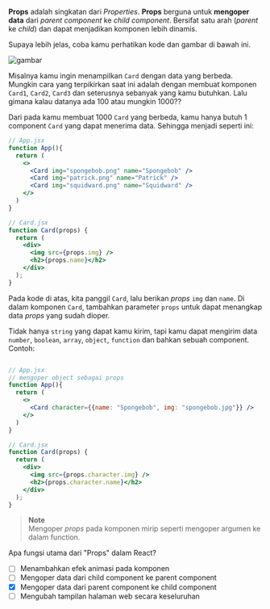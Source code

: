 
**Props** adalah singkatan dari _Properties_. **Props** berguna untuk **mengoper data** dari _parent component_ ke _child component_. Bersifat satu arah (_parent_ ke _child_) dan dapat menjadikan komponen  lebih dinamis.

Supaya lebih jelas, coba kamu perhatikan kode dan gambar di bawah ini. 

![gambar]()

Misalnya kamu ingin menampilkan `Card` dengan data yang berbeda. Mungkin cara yang terpikirkan saat ini adalah dengan membuat komponen `Card1`, `Card2`, `Card3` dan seterusnya sebanyak yang kamu butuhkan. Lalu gimana kalau datanya ada 100 atau mungkin 1000??

Dari pada kamu membuat 1000 `Card` yang berbeda, kamu hanya butuh 1 component `Card` yang dapat menerima data. Sehingga menjadi seperti ini:

```jsx
// App.jsx
function App(){
  return (
    <>
      <Card img="spongebob.png" name="Spongebob" />
      <Card img="patrick.png" name="Patrick" />
      <Card img="squidward.png" name="Squidward" />
    </>
  )
}

// Card.jsx
function Card(props) {
  return (
    <div>
      <img src={props.img} />
      <h2>{props.name}</h2>
    </div>
  );
}
```

Pada kode di atas, kita panggil `Card`, lalu berikan _props_ `img` dan `name`. Di dalam komponen `Card`, tambahkan parameter `props` untuk dapat menangkap data _props_ yang sudah dioper.

Tidak hanya `string` yang dapat kamu kirim, tapi kamu dapat mengirim data `number`, `boolean`, `array`, `object`, `function` dan bahkan sebuah component. Contoh:

```jsx

// App.jsx
// mengoper object sebagai props
function App(){
  return (
    <>
      <Card character={{name: "Spongebob", img: "spongebob.jpg"}} />
    </>
  )
}

// Card.jsx
function Card(props) {
  return (
    <div>
      <img src={props.character.img} />
      <h2>{props.character.name}</h2>
    </div>
  );
}
```


> **Note**</br>
> Mengoper _props_ pada komponen mirip seperti mengoper argumen ke dalam function.

Apa fungsi utama dari "Props" dalam React?
- [ ] Menambahkan efek animasi pada komponen
- [ ] Mengoper data dari child component ke parent component
- [x] Mengoper data dari parent component ke child component
- [ ] Mengubah tampilan halaman web secara keseluruhan